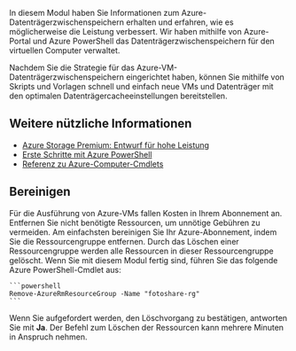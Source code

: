 In diesem Modul haben Sie Informationen zum Azure-Datenträgerzwischenspeichern erhalten und erfahren, wie es möglicherweise die Leistung verbessert. Wir haben mithilfe von Azure-Portal und Azure PowerShell das Datenträgerzwischenspeichern für den virtuellen Computer verwaltet. 

Nachdem Sie die Strategie für das Azure-VM-Datenträgerzwischenspeichern eingerichtet haben, können Sie mithilfe von Skripts und Vorlagen schnell und einfach neue VMs und Datenträger mit den optimalen Datenträgercacheeinstellungen bereitstellen.

## <a name="further-reading"></a>Weitere nützliche Informationen

- [Azure Storage Premium: Entwurf für hohe Leistung](https://docs.microsoft.com/azure/virtual-machines/windows/premium-storage-performance)
- [Erste Schritte mit Azure PowerShell](https://docs.microsoft.com/powershell/azure/get-started-azureps?view=azurermps-6.8.1)
- [Referenz zu Azure-Computer-Cmdlets](https://docs.microsoft.com/powershell/module/azurerm.compute/?view=azurermps-6.8.1#vm_disks)


## <a name="cleanup"></a>Bereinigen
<!---TODO: Update for sandbox?--->

Für die Ausführung von Azure-VMs fallen Kosten in Ihrem Abonnement an. Entfernen Sie nicht benötigte Ressourcen, um unnötige Gebühren zu vermeiden. Am einfachsten bereinigen Sie Ihr Azure-Abonnement, indem Sie die Ressourcengruppe entfernen. Durch das Löschen einer Ressourcengruppe werden alle Ressourcen in dieser Ressourcengruppe gelöscht. Wenn Sie mit diesem Modul fertig sind, führen Sie das folgende Azure PowerShell-Cmdlet aus:

    ```powershell
    Remove-AzureRmResourceGroup -Name "fotoshare-rg"
    ```

Wenn Sie aufgefordert werden, den Löschvorgang zu bestätigen, antworten Sie mit **Ja**. Der Befehl zum Löschen der Ressourcen kann mehrere Minuten in Anspruch nehmen.
